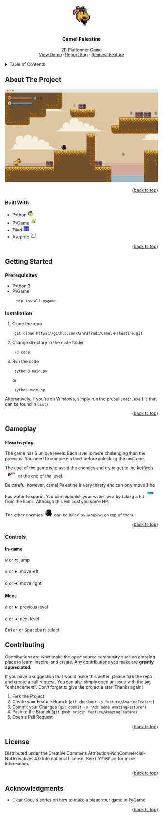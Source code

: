 <!-- PROJECT LOGO -->
<br />
<div align="center">
  <a href="https://github.com/AchrafYndz/Camel-Palestine">
    <img src="images/logo.png" alt="Logo" width="80" height="80">
  </a>

<h3 align="center">Camel Palestine</h3>
  <p align="center">
    2D Platformer Game
    <br />
    <a href="https://github.com/AchrafYndz/Camel-Palestine">View Demo</a>
    ·
    <a href="https://github.com/AchrafYndz/Camel-Palestine/issues">Report Bug</a>
    ·
    <a href="https://github.com/AchrafYndz/Camel-Palestine/issues">Request Feature</a>
  </p>
</div>



<!-- TABLE OF CONTENTS -->
<details>
  <summary>Table of Contents</summary>
  <ol>
    <li>
      <a href="#about-the-project">About The Project</a>
      <ul>
        <li><a href="#built-with">Built With</a></li>
      </ul>
    </li>
    <li>
      <a href="#getting-started">Getting Started</a>
      <ul>
        <li><a href="#prerequisites">Prerequisites</a></li>
        <li><a href="#installation">Installation</a></li>
      </ul>
    </li>
    <li><a href="#gameplay">Gameplay</a></li>
    <li><a href="#contributing">Contributing</a></li>
    <li><a href="#license">License</a></li>
    <li><a href="#acknowledgments">Acknowledgments</a></li>
  </ol>
</details>



<!-- ABOUT THE PROJECT -->

## About The Project

 <center><img src="images/product-screenshot.png" alt="Camel Palestine Screen Shot"> </center>

<p align="right">(<a href="#readme-top">back to top</a>)</p>

### Built With

- Python <img src="images/icons/python.png" width="20">
- PyGame <img src="images/icons/pygame.png" width="23">
- Tiled <img src="images/icons/tiled.png" width="20">
- Aseprite <img src="images/icons/aseprite.png" width="20">

<p align="right">(<a href="#readme-top">back to top</a>)</p>



<!-- GETTING STARTED -->

## Getting Started

### Prerequisites

* [Python 3](https://www.python.org/downloads/)
* PyGame
  ```sh
    pip install pygame 
  ```

### Installation

1. Clone the repo
   ```sh
    git clone https://github.com/AchrafYndz/Camel-Palestine.git
   ```
2. Change directory to the code folder
   ```sh
    cd code
   ```
3. Run the code
   ```sh
    python3 main.py
   ```
   or
   ```sh
    python main.py
   ```

Alternatively, if you're on Windows, simply run the prebuilt `main.exe` file that can be found in `dist/`.

<p align="right">(<a href="#readme-top">back to top</a>)</p>

## Gameplay

### How to play

The game has 6 unique levels. Each level is more challenging than the previous. You need to complete a level before
unlocking the next one.

The goal of the game is to avoid the enemies and try to get to
the [keffiyeh](https://en.wikipedia.org/wiki/Keffiyeh) <img src="assets/graphics/overworld/hat.png" width="40">
at the end of the level.

Be careful however, camel Palestine is very thirsty and can only move if he has water to spare . You can replenish your
water level by taking a hit <img src="assets/graphics/llama/spit.png" width="34"> from the llama. Although this will
cost you some HP.

The other enemies <img src="assets/graphics/enemy/run/1.png" width="30"> can be killed by jumping on top of them.

<p align="right">(<a href="#readme-top">back to top</a>)</p>

### Controls

#### In-game

<kbd>w</kbd> or <kbd>🡱</kbd>: jump

<kbd>a</kbd> or <kbd>🡰</kbd>: move left

<kbd>d</kbd> or <kbd>🡲</kbd>: move right

#### Menu

<kbd>a</kbd> or <kbd>🡰</kbd>: previous level

<kbd>d</kbd> or <kbd>🡲</kbd>: next level

<kbd>Enter</kbd> or <kbd>Spacebar</kbd>: select

<!-- CONTRIBUTING -->

## Contributing

Contributions are what make the open source community such an amazing place to learn, inspire, and create. Any
contributions you make are **greatly appreciated**.

If you have a suggestion that would make this better, please fork the repo and create a pull request. You can also
simply open an issue with the tag "enhancement". Don't forget to give the project a star! Thanks again!

1. Fork the Project
2. Create your Feature Branch (`git checkout -b feature/AmazingFeature`)
3. Commit your Changes (`git commit -m 'Add some AmazingFeature'`)
4. Push to the Branch (`git push origin feature/AmazingFeature`)
5. Open a Pull Request

<p align="right">(<a href="#readme-top">back to top</a>)</p>



<!-- LICENSE -->

## License

Distributed under the Creative Commons Attribution-NonCommercial-NoDerivatives 4.0 International License.
See `LICENSE.md` for more information.

<p align="right">(<a href="#readme-top">back to top</a>)</p>



<!-- ACKNOWLEDGMENTS -->

## Acknowledgments

* [Clear Code's series on how to make a platformer game in PyGame](https://youtube.com/playlist?list=PL8ui5HK3oSiGXM2Pc2DahNu1xXBf7WQh-)

<p align="right">(<a href="#readme-top">back to top</a>)</p>



<!-- MARKDOWN LINKS & IMAGES -->
<!-- https://www.markdownguide.org/basic-syntax/#reference-style-links -->

[contributors-shield]: https://img.shields.io/github/contributors/AchrafYndz/Camel-Palestine.svg?style=for-the-badge

[contributors-url]: https://github.com/AchrafYndz/Camel-Palestine/graphs/contributors

[forks-shield]: https://img.shields.io/github/forks/AchrafYndz/Camel-Palestine.svg?style=for-the-badge

[forks-url]: https://github.com/AchrafYndz/Camel-Palestine/network/members

[stars-shield]: https://img.shields.io/github/stars/AchrafYndz/Camel-Palestine.svg?style=for-the-badge

[stars-url]: https://github.com/AchrafYndz/Camel-Palestine/stargazers

[issues-shield]: https://img.shields.io/github/issues/AchrafYndz/Camel-Palestine.svg?style=for-the-badge

[issues-url]: https://github.com/AchrafYndz/Camel-Palestine/issues

[license-shield]: https://img.shields.io/github/license/AchrafYndz/Camel-Palestine.svg?style=for-the-badge